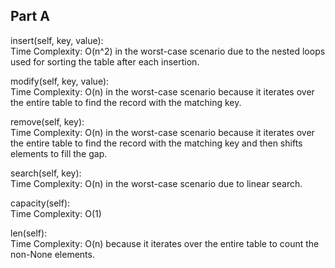 ## Part A   
     
insert(self, key, value):       
Time Complexity: O(n^2) in the worst-case scenario due to the nested loops used for sorting the table after each insertion.     
    
modify(self, key, value):      
Time Complexity: O(n) in the worst-case scenario because it iterates over the entire table to find the record with the matching key.      
   
remove(self, key):      
Time Complexity: O(n) in the worst-case scenario because it iterates over the entire table to find the record with the matching key and then shifts elements to fill the gap.     
    
search(self, key):      
Time Complexity: O(n) in the worst-case scenario due to linear search.     
    
capacity(self):     
Time Complexity: O(1)      
     
len(self):     
Time Complexity: O(n) because it iterates over the entire table to count the non-None elements.      
